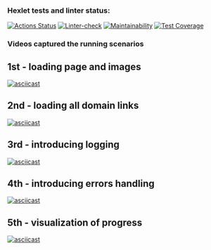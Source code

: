 ### Hexlet tests and linter status:
[![Actions Status](https://github.com/VVtatarinoff/python-project-lvl3/workflows/hexlet-check/badge.svg)](https://github.com/VVtatarinoff/python-project-lvl3/actions)
[![Linter-check](https://github.com/VVtatarinoff/python-project-lvl3/actions/workflows/linter.yml/badge.svg)](https://github.com/VVtatarinoff/python-project-lvl3/actions/workflows/linter.yml)
[![Maintainability](https://api.codeclimate.com/v1/badges/74a5be3859e7be31d50f/maintainability)](https://codeclimate.com/github/VVtatarinoff/python-project-lvl3/maintainability)
[![Test Coverage](https://api.codeclimate.com/v1/badges/74a5be3859e7be31d50f/test_coverage)](https://codeclimate.com/github/VVtatarinoff/python-project-lvl3/test_coverage)


### Videos captured the running scenarios

## 1st - loading page and images
[![asciicast](https://asciinema.org/a/2HhovVO8UqARL3jIbwXp3c8j8.svg)](https://asciinema.org/a/2HhovVO8UqARL3jIbwXp3c8j8)

## 2nd - loading all domain links
[![asciicast](https://asciinema.org/a/XguMARmUR2sq3WoFgDOgAGhgy.svg)](https://asciinema.org/a/XguMARmUR2sq3WoFgDOgAGhgy)

## 3rd - introducing logging
[![asciicast](https://asciinema.org/a/K9bLLT7h9wvUysIw8mQfEflaB.svg)](https://asciinema.org/a/K9bLLT7h9wvUysIw8mQfEflaB)

## 4th - introducing errors handling
[![asciicast](https://asciinema.org/a/O4QZOerAYyFGsOjqjznLjU3Ld.svg)](https://asciinema.org/a/O4QZOerAYyFGsOjqjznLjU3Ld)

## 5th - visualization of progress
[![asciicast](https://asciinema.org/a/Qvz09a9JaelAwcmFHLk4AJtC1.svg)](https://asciinema.org/a/Qvz09a9JaelAwcmFHLk4AJtC1)